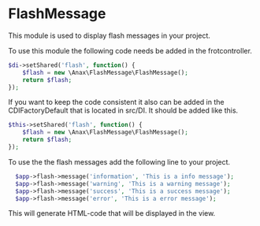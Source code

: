 # FlashMessage

This module is used to display flash messages in your project.

To use this module the following code needs be added in the frotcontroller.

```php
$di->setShared('flash', function() {
    $flash = new \Anax\FlashMessage\FlashMessage();
    return $flash;
});
```
If you want to keep the code consistent it also can be added in the CDIFactoryDefault that is located in src/DI. It should be added like this. 
```php
$this->setShared('flash', function() {
    $flash = new \Anax\FlashMessage\FlashMessage();
    return $flash;
});
```

To use the the flash messages add the following line to your project.
```php
  $app->flash->message('information', 'This is a info message');
  $app->flash->message('warning', 'This is a warning message');
  $app->flash->message('success', 'This is a success message');
  $app->flash->message('error', 'This is a error message');
```

This will generate HTML-code that will be displayed in the view.

